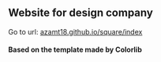 ## Website for design company

Go to url: [azamt18.github.io/square/index](https://azamt18.github.io/square/index)

#### Based on the template made by Colorlib
